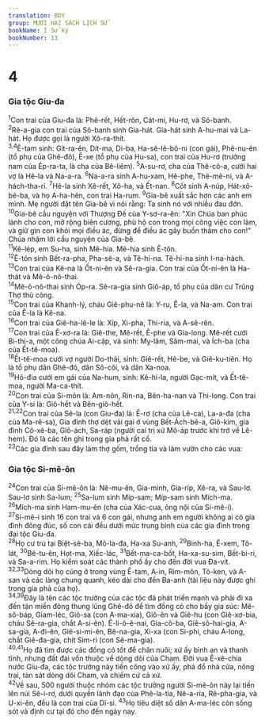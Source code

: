 ```yaml
---
translation: BDY
group: MƯƠI HAI SÁCH LỊCH SỬ
bookName: I Sử ký 
bookNumber: 13
---
```


<div class="title"><h1>4</h1><h3>Gia tộc Giu-đa</h3></div>
<span class="verse 1su_4_1"><sup>1</sup>Con trai của Giu-đa là: Phê-rết, Hết-rôn, Cát-mi, Hu-rơ, và Sô-banh.<br/></span>
<span class="verse 1su_4_2"><sup>2</sup>Rê-a-gia con trai của Sô-banh sinh Gia-hát. Gia-hát sinh A-hu-mai và La-hát. Họ được gọi là người Xô-ra-thít.<br/></span>
<span class="verse 1su_4_3 1su_4_4"><sup>3,4</sup>Ê-tam sinh: Gít-ra-ên, Dít-ma, Di-ba, Ha-sê-lê-bô-ni (con gái), Phê-nu-ên (tổ phụ của Ghê-đô), Ê-xe (tổ phụ của Hu-sa), con trai của Hu-rơ (trưởng nam của Ép-ra-ta, là cha của Bê-liêm). </span>
<span class="verse 1su_4_5"><sup>5</sup>A-su-rơ, cha của Thê-cô-a, cưới hai vợ là Hê-la và Na-a-ra. </span>
<span class="verse 1su_4_6"><sup>6</sup>Na-a-ra sinh A-hu-xam, Hê-phe, Thê-mê-ni, và A-hách-tha-ri. </span>
<span class="verse 1su_4_7"><sup>7</sup>Hê-la sinh Xê-rết, Xô-ha, và Ết-nan. </span>
<span class="verse 1su_4_8"><sup>8</sup>Cốt sinh A-núp, Hát-xô-bê-ba, và họ A-ha-hên, con trai Ha-rum. </span>
<span class="verse 1su_4_9"><sup>9</sup>Gia-bê xuất sắc hơn các anh em mình. Mẹ người đặt tên Gia-bê vì nói rằng: Ta sinh nó với nhiều đau đớn. </span>
<span class="verse 1su_4_10"><sup>10</sup>Gia-bê cầu nguyện với Thượng Đế của Y-sơ-ra-ên: &#34;Xin Chúa ban phúc lành cho con, mở rộng biên cương, phù hộ con trong mọi công việc con làm, và giữ gìn con khỏi mọi điều ác, đừng để điều ác gây buồn thảm cho con!&#34; Chúa nhậm lời cầu nguyện của Gia-bê.<br/></span>
<span class="verse 1su_4_11"><sup>11</sup>Kê-lép, em Su-ha, sinh Mê-hia. Mê-hia sinh Ê-tôn.<br/></span>
<span class="verse 1su_4_12"><sup>12</sup>Ê-tôn sinh Bết-ra-pha, Pha-sê-a, và Tê-hi-na. Tê-hi-na sinh I-na-hách.<br/></span>
<span class="verse 1su_4_13"><sup>13</sup>Con trai của Kê-na là Ốt-ni-ên và Sê-ra-gia. Con trai của Ốt-ni-ên là Ha-thát và Mê-ô-nô-thai.<br/></span>
<span class="verse 1su_4_14"><sup>14</sup>Mê-ô-nô-thai sinh Óp-ra. Sê-ra-gia sinh Giô-áp, tổ phụ của dân cư Trũng Thợ thủ công.<br/></span>
<span class="verse 1su_4_15"><sup>15</sup>Con trai của Khanh-lý, cháu Giê-phu-nê là: Y-ru, Ê-la, và Na-am. Con trai của Ê-la là Kê-na.<br/></span>
<span class="verse 1su_4_16"><sup>16</sup>Con trai của Giê-ha-lê-le là: Xíp, Xi-pha, Thi-ria, và A-sê-rên.<br/></span>
<span class="verse 1su_4_17"><sup>17</sup>Con trai của Ê-xơ-ra là: Giê-the, Mê-rết, Ê-phe và Gia-long. Mê-rết cưới Bi-thi-a, một công chúa Ai-cập, và sinh: Mỵ-lâm, Sâm-mai, và Ích-ba (cha của Ết-tê-moa).<br/></span>
<span class="verse 1su_4_18"><sup>18</sup>Ết-tê-moa cưới vợ người Do-thái, sinh: Giê-rết, Hê-be, và Giê-ku-tiên. Họ là tổ phụ dân Ghê-đô, dân Sô-côi, và dân Xa-noa.<br/></span>
<span class="verse 1su_4_19"><sup>19</sup>Hô-đia cưới em gái của Na-hum, sinh: Kê-hi-la, người Gạc-mít, và Ết-tê-moa, người Ma-ca-thít.<br/></span>
<span class="verse 1su_4_20"><sup>20</sup>Con trai của Si-môn là: Am-nôn, Rin-na, Bên-ha-nan và Thi-long. Con trai của Y-si là: Giô-hết và Bên-giô-hết.<br/></span>
<span class="verse 1su_4_21 1su_4_22"><sup>21,22</sup>Con trai của Sê-la (con Giu-đa) là: Ê-rơ (cha của Lê-ca), La-a-đa (cha của Ma-rê-sa), Gia đình thợ dệt vải gai ở vùng Bết-Ách-bê-a, Giô-kim, gia đình Cô-xê-ba, Giô-ách, Sa-ráp (người cai trị xứ Mô-áp trước khi trở về Lê-hem). Đó là các tên ghi trong gia phả rất cổ.<br/></span>
<span class="verse 1su_4_23"><sup>23</sup>Các gia đình sau đây làm thợ gốm, trồng tỉa và làm vườn cho các vua:</span>
<div class="title"><h3>Gia tộc Si-mê-ôn</h3></div>
<span class="verse 1su_4_24"><sup>24</sup>Con trai của Si-mê-ôn là: Nê-mu-ên, Gia-minh, Gia-ríp, Xê-ra, và Sau-lơ. Sau-lơ sinh Sa-lum; </span>
<span class="verse 1su_4_25"><sup>25</sup>Sa-lum sinh Míp-sam; Míp-sam sinh Mích-ma. </span>
<span class="verse 1su_4_26"><sup>26</sup>Mích-ma sinh Ham-mu-ên (cha của Xác-cua, ông nội của Si-mê-i).<br/></span>
<span class="verse 1su_4_27"><sup>27</sup>Si-mê-i sinh 16 con trai và 6 con gái, nhưng anh em người không ai có gia đình đông đúc, số con cái đều dưới mức trung bình của các gia đình trong đại tộc Giu-đa.<br/></span>
<span class="verse 1su_4_28"><sup>28</sup>Họ cư trú tại Biệt-sê-ba, Mô-la-đa, Ha-xa Su-anh, </span>
<span class="verse 1su_4_29"><sup>29</sup>Binh-ha, Ê-xem, Tô-lát, </span>
<span class="verse 1su_4_30"><sup>30</sup>Bê-tu-ên, Họt-ma, Xiếc-lác, </span>
<span class="verse 1su_4_31"><sup>31</sup>Bết-ma-ca-bốt, Ha-xa-su-sim, Bết-bi-ri, và Sa-a-rim. Họ kiểm soát các thành phố ấy cho đến đời vua Đa-vít.<br/></span>
<span class="verse 1su_4_32 1su_4_33"><sup>32,33</sup>Dòng dõi họ cũng ở trong vùng Ê-tam, A-in, Rim-môn, Tô-ken, và A-san và các làng chung quanh, kéo dài cho đến Ba-anh (tài liệu này được ghi trong gia phả của họ).<br/></span>
<span class="verse 1su_4_34 1su_4_39"><sup>34,39</sup>Đây là tên các tộc trưởng của các tộc đã phát triển mạnh và phải đi xa đến tận miền đông thung lũng Ghê-đô để tìm đồng cỏ cho bầy gia súc: Mê-sô-báp, Giam-léc, Giô-sa (con A-ma-xia), Giô-ên và Giê-hu (con Giê-xơ-bia, cháu Sê-ra-gia, chắt A-si-ên). Ê-li-ô-ê-nai, Gia-cô-ba, Giê-sô-hai-gia, A-sa-gia, A-đi-ên, Giê-si-mi-ên, Bê-na-gia, Xi-xa (con Si-phi, cháu A-long, chắt Giê-đa-gia, chít Sim-ri (con Sê-ma-gia).<br/></span>
<span class="verse 1su_4_40 1su_4_41"><sup>40,41</sup>Họ đã tìm được các đồng cỏ tốt để chăn nuôi; xứ ấy bình an và thanh tĩnh, nhưng đất đai vốn thuộc về dòng dõi của Cham. Đời vua Ê-xê-chia nước Giu-đa, các tộc trưởng này tiến công vào xứ ấy, phá đổ nhà cửa, nông trại, tàn sát dòng dõi Cham, và chiếm cứ cả xứ.<br/></span>
<span class="verse 1su_4_42"><sup>42</sup>Về sau, 500 người thuộc nhóm các tộc trưởng người Si-mê-ôn này lại tiến lên núi Sê-i-rơ, dưới quyền lãnh đạo của Phê-la-tia, Nê-a-ria, Rê-pha-gia, và U-xi-ên, đều là con trai của Di-si. </span>
<span class="verse 1su_4_43"><sup>43</sup>Họ tiêu diệt số dân A-ma-léc còn sống sót và định cư tại đó cho đến ngày nay.</span>
